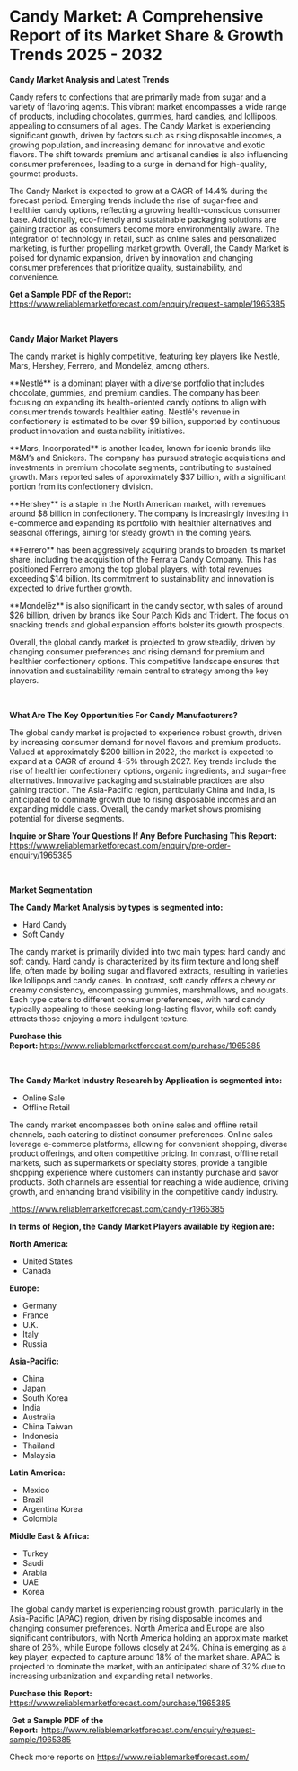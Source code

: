 <p><h1>Candy Market: A Comprehensive Report of its Market Share & Growth Trends 2025 - 2032</h1></p><p><strong>Candy Market Analysis and Latest Trends</strong></p>
<p><p>Candy refers to confections that are primarily made from sugar and a variety of flavoring agents. This vibrant market encompasses a wide range of products, including chocolates, gummies, hard candies, and lollipops, appealing to consumers of all ages. The Candy Market is experiencing significant growth, driven by factors such as rising disposable incomes, a growing population, and increasing demand for innovative and exotic flavors. The shift towards premium and artisanal candies is also influencing consumer preferences, leading to a surge in demand for high-quality, gourmet products.</p><p>The Candy Market is expected to grow at a CAGR of 14.4% during the forecast period. Emerging trends include the rise of sugar-free and healthier candy options, reflecting a growing health-conscious consumer base. Additionally, eco-friendly and sustainable packaging solutions are gaining traction as consumers become more environmentally aware. The integration of technology in retail, such as online sales and personalized marketing, is further propelling market growth. Overall, the Candy Market is poised for dynamic expansion, driven by innovation and changing consumer preferences that prioritize quality, sustainability, and convenience.</p></p>
<p><strong>Get a Sample PDF of the Report:&nbsp;</strong> <a href="https://www.reliablemarketforecast.com/enquiry/request-sample/1965385?utm_campaign=2255&utm_medium=2&utm_source=Github&utm_content=ia&utm_term=06022025&utm_id=candy">https://www.reliablemarketforecast.com/enquiry/request-sample/1965385</a></p>
<p>&nbsp;</p>
<p><strong>Candy Major Market Players</strong></p>
<p><p>The candy market is highly competitive, featuring key players like Nestlé, Mars, Hershey, Ferrero, and Mondelēz, among others. </p><p>**Nestlé** is a dominant player with a diverse portfolio that includes chocolate, gummies, and premium candies. The company has been focusing on expanding its health-oriented candy options to align with consumer trends towards healthier eating. Nestlé's revenue in confectionery is estimated to be over $9 billion, supported by continuous product innovation and sustainability initiatives.</p><p>**Mars, Incorporated** is another leader, known for iconic brands like M&M’s and Snickers. The company has pursued strategic acquisitions and investments in premium chocolate segments, contributing to sustained growth. Mars reported sales of approximately $37 billion, with a significant portion from its confectionery division.</p><p>**Hershey** is a staple in the North American market, with revenues around $8 billion in confectionery. The company is increasingly investing in e-commerce and expanding its portfolio with healthier alternatives and seasonal offerings, aiming for steady growth in the coming years.</p><p>**Ferrero** has been aggressively acquiring brands to broaden its market share, including the acquisition of the Ferrara Candy Company. This has positioned Ferrero among the top global players, with total revenues exceeding $14 billion. Its commitment to sustainability and innovation is expected to drive further growth.</p><p>**Mondelēz** is also significant in the candy sector, with sales of around $26 billion, driven by brands like Sour Patch Kids and Trident. The focus on snacking trends and global expansion efforts bolster its growth prospects.</p><p>Overall, the global candy market is projected to grow steadily, driven by changing consumer preferences and rising demand for premium and healthier confectionery options. This competitive landscape ensures that innovation and sustainability remain central to strategy among the key players.</p></p>
<p>&nbsp;</p>
<p><strong>What Are The Key Opportunities For Candy Manufacturers?</strong></p>
<p><p>The global candy market is projected to experience robust growth, driven by increasing consumer demand for novel flavors and premium products. Valued at approximately $200 billion in 2022, the market is expected to expand at a CAGR of around 4-5% through 2027. Key trends include the rise of healthier confectionery options, organic ingredients, and sugar-free alternatives. Innovative packaging and sustainable practices are also gaining traction. The Asia-Pacific region, particularly China and India, is anticipated to dominate growth due to rising disposable incomes and an expanding middle class. Overall, the candy market shows promising potential for diverse segments.</p></p>
<p><strong>Inquire or Share Your Questions If Any Before Purchasing This Report:</strong> <a href="https://www.reliablemarketforecast.com/enquiry/pre-order-enquiry/1965385?utm_campaign=2255&utm_medium=2&utm_source=Github&utm_content=ia&utm_term=06022025&utm_id=candy">https://www.reliablemarketforecast.com/enquiry/pre-order-enquiry/1965385</a></p>
<p>&nbsp;</p>
<p><strong>Market Segmentation</strong></p>
<p><strong>The Candy Market Analysis by types is segmented into:</strong></p>
<p><ul><li>Hard Candy</li><li>Soft Candy</li></ul></p>
<p><p>The candy market is primarily divided into two main types: hard candy and soft candy. Hard candy is characterized by its firm texture and long shelf life, often made by boiling sugar and flavored extracts, resulting in varieties like lollipops and candy canes. In contrast, soft candy offers a chewy or creamy consistency, encompassing gummies, marshmallows, and nougats. Each type caters to different consumer preferences, with hard candy typically appealing to those seeking long-lasting flavor, while soft candy attracts those enjoying a more indulgent texture.</p></p>
<p><strong>Purchase this Report:&nbsp;</strong><a href="https://www.reliablemarketforecast.com/purchase/1965385?utm_campaign=2255&utm_medium=2&utm_source=Github&utm_content=ia&utm_term=06022025&utm_id=candy">https://www.reliablemarketforecast.com/purchase/1965385</a></p>
<p>&nbsp;</p>
<p><strong>The Candy Market Industry Research by Application is segmented into:</strong></p>
<p><ul><li>Online Sale</li><li>Offline Retail</li></ul></p>
<p><p>The candy market encompasses both online sales and offline retail channels, each catering to distinct consumer preferences. Online sales leverage e-commerce platforms, allowing for convenient shopping, diverse product offerings, and often competitive pricing. In contrast, offline retail markets, such as supermarkets or specialty stores, provide a tangible shopping experience where customers can instantly purchase and savor products. Both channels are essential for reaching a wide audience, driving growth, and enhancing brand visibility in the competitive candy industry.</p></p>
<p><a href="https://www.reliablemarketforecast.com/candy-r1965385?utm_campaign=2255&utm_medium=2&utm_source=Github&utm_content=ia&utm_term=06022025&utm_id=candy">&nbsp;https://www.reliablemarketforecast.com/candy-r1965385</a></p>
<p><strong>In terms of Region, the Candy Market Players available by Region are:</strong></p>
<p>
    <p> <strong> North America: </strong>
        <ul>
            <li>United States</li>
            <li>Canada</li>
        </ul>
        </p> 
    <p> <strong> Europe: </strong>
        <ul>
            <li>Germany</li>
            <li>France</li>
            <li>U.K.</li>
            <li>Italy</li>
            <li>Russia</li>
        </ul>
        </p> 
    <p> <strong> Asia-Pacific: </strong>
        <ul>
            <li>China</li>
            <li>Japan</li>
            <li>South Korea</li>
            <li>India</li>
            <li>Australia</li>
            <li>China Taiwan</li>
            <li>Indonesia</li>
            <li>Thailand</li>
            <li>Malaysia</li>
        </ul>
        </p> 
    <p> <strong> Latin America: </strong>
        <ul>
            <li>Mexico</li>
            <li>Brazil</li>
            <li>Argentina Korea</li>
            <li>Colombia</li>
        </ul>
        </p> 
    <p> <strong> Middle East & Africa: </strong>
        <ul>
            <li>Turkey</li>
            <li>Saudi</li>
            <li>Arabia</li>
            <li>UAE</li>
            <li>Korea</li>
        </ul>
    </p>
    </p>
<p><p>The global candy market is experiencing robust growth, particularly in the Asia-Pacific (APAC) region, driven by rising disposable incomes and changing consumer preferences. North America and Europe are also significant contributors, with North America holding an approximate market share of 26%, while Europe follows closely at 24%. China is emerging as a key player, expected to capture around 18% of the market share. APAC is projected to dominate the market, with an anticipated share of 32% due to increasing urbanization and expanding retail networks.</p></p>
<p><strong>Purchase this Report: </strong><a href="https://www.reliablemarketforecast.com/purchase/1965385?utm_campaign=2255&utm_medium=2&utm_source=Github&utm_content=ia&utm_term=06022025&utm_id=candy">https://www.reliablemarketforecast.com/purchase/1965385</a></p>
<p>&nbsp;<strong>Get a Sample PDF of the Report:&nbsp;&nbsp;</strong><a href="https://www.reliablemarketforecast.com/enquiry/request-sample/1965385?utm_campaign=2255&utm_medium=2&utm_source=Github&utm_content=ia&utm_term=06022025&utm_id=candy">https://www.reliablemarketforecast.com/enquiry/request-sample/1965385</a></p>
<p><strong></strong></p>
<p>Check more reports on <a href="https://www.reliablemarketforecast.com/?utm_campaign=2255&utm_medium=2&utm_source=Github&utm_content=ia&utm_term=06022025&utm_id=candy">https://www.reliablemarketforecast.com/</a></p>